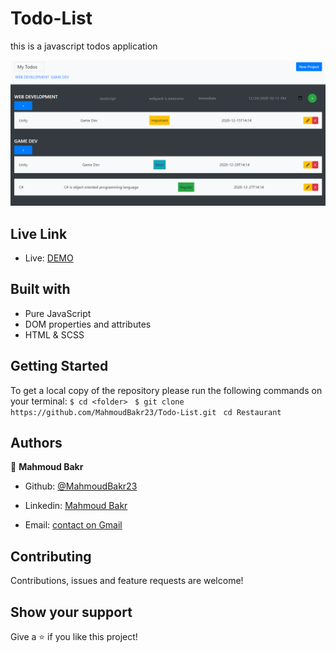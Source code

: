 # Todo-List
this is a javascript todos application

![screenshot](./images/Screenshot.png)

## Live Link

- Live: [DEMO](https://rawcdn.githack.com/MahmoudBakr23/Todo-List/bebaeca86334f6e84941b2734c394a93166ba48c/dist/index.html)

## Built with

- Pure JavaScript
- DOM properties and attributes
- HTML & SCSS

## Getting Started
To get a local copy of the repository please run the following commands on your terminal:
```$ cd <folder> ```
```$ git clone https://github.com/MahmoudBakr23/Todo-List.git ```
```cd Restaurant ```

## Authors

👤 **Mahmoud Bakr**
- Github: [@MahmoudBakr23](https://github.com/MahmoudBakr23)

- Linkedin: [Mahmoud Bakr](https://www.linkedin.com/in/m-bakr/)

- Email: [contact on Gmail](mbakr6821@gmail.com)

##    Contributing

Contributions, issues and feature requests are welcome!

## Show your support

Give a ⭐️ if you like this project!
